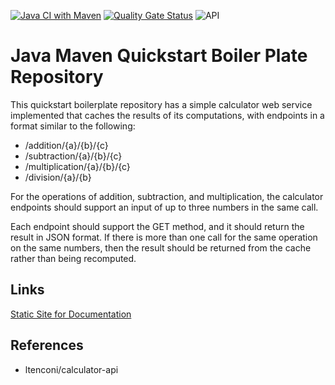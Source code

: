 [![Java CI with Maven](https://github.com/govindarajanv/java-maven-quickstart-actions/actions/workflows/java-maven-api-master.yml/badge.svg)](https://github.com/govindarajanv/java-maven-quickstart-actions/actions/workflows/java-maven-api-master.yml)
[![Quality Gate Status](https://sonarcloud.io/api/project_badges/measure?project=govindarajanv_java-maven-quickstart-actions&metric=alert_status)](https://sonarcloud.io/dashboard?id=govindarajanv_java-maven-quickstart-actions)
![API](https://img.shields.io/website?url=https%3A%2F%2Fjava-maven-quickstart-service.herokuapp.com%2Faddition%2F1%2F2%2F3)

# Java Maven Quickstart Boiler Plate Repository

This quickstart boilerplate repository has a simple calculator web service implemented that caches the results of its computations, with endpoints in a format similar to the following:

- /addition/{a}/{b}/{c}
- /subtraction/{a}/{b}/{c}
- /multiplication/{a}/{b}/{c}
- /division/{a}/{b}

For the operations of addition, subtraction, and multiplication, the calculator endpoints should support an input of up to three numbers in the same call.

Each endpoint should support the GET method, and it should return the result in JSON format. If there is more than one call for the same operation on the same numbers, then the result should be returned from the cache rather than being recomputed.

## Links
[Static Site for Documentation](https://govindarajanv.github.io/java-maven-quickstart-actions/)

## References
- ltenconi/calculator-api